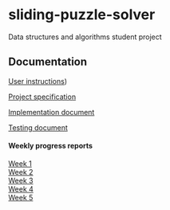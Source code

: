 # sliding-puzzle-solver
Data structures and algorithms student project

## Documentation
[User instructions](https://github.com/akskokki/sliding-puzzle-solver/blob/main/docs/instructions.md))

[Project specification](https://github.com/akskokki/sliding-puzzle-solver/blob/main/docs/specification.md)

[Implementation document](https://github.com/akskokki/sliding-puzzle-solver/blob/main/docs/implementation.md)

[Testing document](https://github.com/akskokki/sliding-puzzle-solver/blob/main/docs/testing.md)

#### Weekly progress reports
[Week 1](https://github.com/akskokki/sliding-puzzle-solver/blob/main/docs/week1.md)  
[Week 2](https://github.com/akskokki/sliding-puzzle-solver/blob/main/docs/week2.md)  
[Week 3](https://github.com/akskokki/sliding-puzzle-solver/blob/main/docs/week3.md)  
[Week 4](https://github.com/akskokki/sliding-puzzle-solver/blob/main/docs/week4.md)  
[Week 5](https://github.com/akskokki/sliding-puzzle-solver/blob/main/docs/week5.md)
